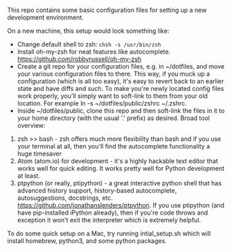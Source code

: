 This repo contains some basic configuration files for setting up a new development environment.

On a new machine, this setup would look something like:
* Change default shell to zsh: `chsh -s /usr/bin/zsh`
* Install oh-my-zsh for neat features like autocomplete.
    https://github.com/robbyrussell/oh-my-zsh
* Create a git repo for your configuration files, e.g. in ~/dotfiles, and move your various configuration files to there. This way, if you muck up a configuration (which is all too easy), it's easy to revert back to an earlier state and have diffs and such. 
  To make you're newly located config files work properly, you'll simply want to soft-link to them from your old location.
For example ln -s ~/dotfiles/public/zshrc ~/.zshrc.
* Inside ~/dotfiles/public, clone this repo and then soft-link the files in it to your home directory (with the usual '.' prefix) as desired.
Broad tool overview:
1) zsh >> bash - zsh offers much more flexibility than bash and if you use your terminal at all, then you'll find the autocomplete functionality a huge timesaver
2) Atom (atom.io) for development - it's a highly hackable text editor that works well for quick editing. It works pretty well for Python development at least.
3) ptpython (or really, ptipython) - a great interactive python shell that has advanced history support, history-based autocomplete, autosuggestions, docstrings, etc. https://github.com/jonathanslenders/ptpython. If you use ptipython (and have pip-installed iPython already), then if you're code throws and exception it won't exit the interpreter which is extremely helpful.

To do some quick setup on a Mac, try running intial_setup.sh which will install homebrew, python3, and some python packages. 

